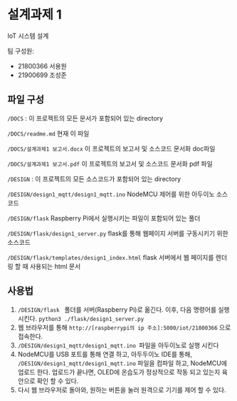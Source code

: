 # 설계과제 1

IoT 시스템 설계

팀 구성원:

- 21800366 서용원
- 21900699 조성준

## 파일 구성

`/DOCS` : 이 프로젝트의 모든 문서가 포함되어 있는 directory

`/DOCS/readme.md` 현재 이 파일

`/DOCS/설계과제1 보고서.docx` 이 프로젝트의 보고서 및 소스코드 문서화 doc파일

`/DOCS/설계과제1 보고서.pdf` 이 프로젝트의 보고서 및 소스코드 문서화 pdf 파일

`/DESIGN` : 이 프로젝트의 모든 소스코드가 포함되어 있는 directory

`/DESIGN/design1_mqtt/design1_mqtt.ino` NodeMCU 제어를 위한 아두이노 소스코드

`/DESIGN/flask` Raspberry Pi에서 실행시키는 파일이 포함되어 있는 풀더

`/DESIGN/flask/design1_server.py` flask를 통해 웹페이지 서버를 구동시키기 위한 소스코드

`/DESIGN/flask/templates/design1_index.html` flask 서버에서 웹 페이지를 렌더링 할 때 사용되는 html 문서

## 사용법

1. `/DESIGN/flask ` 풀더를 서버(Raspberry Pi)로 옮긴다. 이후, 다음 명령어를 실행시킨다.
   `python3 ./flask/design1_server.py`
2. 웹 브라우저를 통해 `http://[raspberrypi의 ip 주소]:5000/iot/21800366` 으로 접속한다.
3. `/DESIGN/design1_mqtt/design1_mqtt.ino `파일을 아두이노로 실행 시킨다
4. NodeMCU를 USB 포트를 통해 연결 하고, 아두두이노 IDE를 통해, `/DESIGN/design1_mqtt/design1_mqtt.ino` 파일을 컴파일 하고, NodeMCU에 업로드 한다. 업로드가 끝나면, OLED에 온습도가 정상적으로 작동 되고 있는지 육안으로 확인 할 수 있다.
5. 다시 웹 브라우저로 돌아와, 원하는 버튼을 눌러 원격으로 기기를 제어 할 수 있다.
